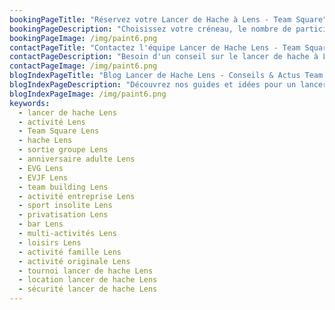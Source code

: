 ```yaml
---
bookingPageTitle: "Réservez votre Lancer de Hache à Lens - Team Square"
bookingPageDescription: "Choisissez votre créneau, le nombre de participants et vivez une session de lancer de hache à Lens. Encadrement pro et ambiance 100% fun chez Team Square."
bookingPageImage: /img/paint6.png
contactPageTitle: "Contactez l'équipe Lancer de Hache Lens - Team Square"
contactPageDescription: "Besoin d'un conseil sur le lancer de hache à Lens ? Nous vous aidons à créer l'événement parfait : amis, familles, EVG, entreprises."
contactPageImage: /img/paint6.png
blogIndexPageTitle: "Blog Lancer de Hache Lens - Conseils & Actus Team Square"
blogIndexPageDescription: "Découvrez nos guides et idées pour un lancer de hache réussi à Lens : préparation, sécurité, formats de jeu, inspirations d'événements."
blogIndexPageImage: /img/paint6.png
keywords:
  - lancer de hache Lens
  - activité Lens
  - Team Square Lens
  - hache Lens
  - sortie groupe Lens
  - anniversaire adulte Lens
  - EVG Lens
  - EVJF Lens
  - team building Lens
  - activité entreprise Lens
  - sport insolite Lens
  - privatisation Lens
  - bar Lens
  - multi-activités Lens
  - loisirs Lens
  - activité famille Lens
  - activité originale Lens
  - tournoi lancer de hache Lens
  - location lancer de hache Lens
  - sécurité lancer de hache Lens
---
```

